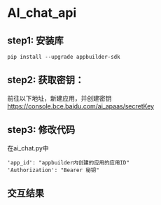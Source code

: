 # AI_chat_api


## step1: 安装库
```shell
pip install --upgrade appbuilder-sdk
```
## step2: 获取密钥：
前往以下地址，新建应用，并创建密钥
https://console.bce.baidu.com/ai_apaas/secretKey


## step3: 修改代码
在ai_chat.py中

```shell
'app_id': "appbuilder内创建的应用的应用ID"
'Authorization': "Bearer 秘钥"
```

## 交互结果

